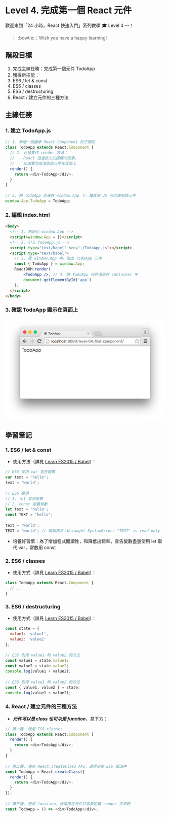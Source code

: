 # Level 4. 完成第一個 React 元件

歡迎來到「24 小時，React 快速入門」系列教學 :mortar_board: Level 4 ～！
> :bowtie:：Wish you have a happy learning!


## 階段目標

1. 完成主線任務：完成第一個元件 TodoApp
2. 獲得新技能：
  1. ES6 / let & const
  2. ES6 / classes
  3. ES6 / destructuring
  4. React / 建立元件的三種方法


## 主線任務

### 1. 建立 TodoApp.js

```js
// 1. 新增一個繼承 React.Component 的子類別
class TodoApp extends React.Component {
  // 2. 必須實作 render 方法：
  //    React 透過該方法回傳的元素，
  //    知道要怎麼渲染該元件在頁面上
  render() {
    return <div>TodoApp</div>;
  }
}

// 3. 將 TodoApp 定義在 window.App 下，讓其他 JS 可以使用該元件
window.App.TodoApp = TodoApp;
```

### 2. 編輯 index.html

```html
<body>
  <!-- 1. 初始化 window.App -->
  <script>window.App = {}</script>
  <!-- 2. 引入 TodoApp.js -->
  <script type="text/babel" src="./TodoApp.js"></script>
  <script type="text/babel">
    // 3. 從 window.App 中，取出 TodoApp 元件
    const { TodoApp } = window.App;
    ReactDOM.render(
        <TodoApp />, // 4. 將 TodoApp 元件渲染在 container 中
        document.getElementById('app')
    );
  </script>
</body>
```

### 3. 確認 TodoApp 顯示在頁面上

![DEMO](../assets/level-04_demo.png)


## 學習筆記

### 1. ES6 / let & const

- 使用方法（詳見 [Learn ES2015 / Babel](https://babeljs.io/docs/learn-es2015/#let-const)）：

```js
// ES5 使用 var 宣告變數
var text = 'hello';
text = 'world';

// ES6 提供
// 1. let 宣告變數
// 2. const 定義常數
let text = 'hello';
const TEXT = 'hello';

text = 'world';
TEXT = 'world'; // 錯誤訊息：Uncaught SyntaxError: "TEXT" is read-only
```

- 培養好習慣：為了增加程式閱讀性，和降低出錯率，宣告變數盡量使用 let 取代 var，常數用 const

### 2. ES6 / classes

- 使用方式（詳見 [Learn ES2015 / Babel](https://babeljs.io/docs/learn-es2015/#classes)）：

```js
class TodoApp extends React.Component {
  // ...
}
```

### 3. ES6 / destructuring

- 使用方式（詳見 [Learn ES2015 / Babel](https://babeljs.io/docs/learn-es2015/#destructuring)）：

```js
const state = {
  value1: 'value1',
  value2: 'value2'
};

// ES5 取得 value1 和 value2 的方法
const value1 = state.value1;
const value2 = state.value2;
console.log(value1 + value2);

// ES6 取得 value1 和 value2 的方法
const { value1, value2 } = state;
console.log(value1 + value2);
```

### 4. React / 建立元件的三種方法

- ***元件可以是 class 也可以是 function***，見下方：

```js
// 第一種. 使用 ES6 classes
class TodoApp extends React.Component {
  render() {
    return <div>TodoApp</div>;
  }
}

// 第二種. 使用 React.createClass API，通常用在 ES5 語法中
const TodoApp = React.createClass({
  render() {
    return <div>TodoApp</div>;
  }
});

// 第三種. 使用 function，通常用在元件只需要定義 render 方法時
const TodoApp = () => <div>TodoApp</div>;
```
